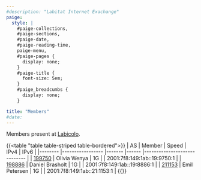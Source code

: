 ```yaml
---
#description: "Labitat Internet Exachange"
paige:
  style: |
    #paige-collections,
    #paige-sections,
    #paige-date,
    #paige-reading-time,
    paige-menu,
    #paige-pages {
      display: none;
    }
    #paige-title {
      font-size: 5em;
    }
    #paige_breadcumbs {
      display: none;
    }

title: "Members"
#date: 
---
```



Members present at [Labicolo](https://labitat.dk/wiki/Labicolo).

{{<table "table table-striped table-bordered">}}
| AS     	| Member          	| Speed 	| IPv4 	| IPv6                        	|
|--------	|-----------------	|-------	|------	|-----------------------------	|
| [199750](https://as199750.peeringdb.com/) 	| Olivia Wenya    	| 1G    	|      	| 2001:7f8:149:1ab::19:9750:1 	|
| [198886](https://as198886.peeringdb.com/) 	| Daniel Brasholt 	| 1G    	|      	| 2001:7f8:149:1ab::19:8886:1 	|
| [211153](https://as211153.peeringdb.com/) 	| Emil Petersen   	| 1G    	|      	| 2001:7f8:149:1ab::21:1153:1 	|
{{</table>}}
